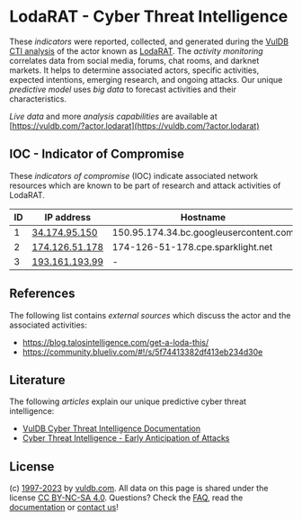 # LodaRAT - Cyber Threat Intelligence

These _indicators_ were reported, collected, and generated during the [VulDB CTI analysis](https://vuldb.com/?kb.cti) of the actor known as [LodaRAT](https://vuldb.com/?actor.lodarat). The _activity monitoring_ correlates data from social media, forums, chat rooms, and darknet markets. It helps to determine associated actors, specific activities, expected intentions, emerging research, and ongoing attacks. Our unique _predictive model_ uses _big data_ to forecast activities and their characteristics.

_Live data_ and more _analysis capabilities_ are available at [https://vuldb.com/?actor.lodarat](https://vuldb.com/?actor.lodarat)

## IOC - Indicator of Compromise

These _indicators of compromise_ (IOC) indicate associated network resources which are known to be part of research and attack activities of LodaRAT.

ID | IP address | Hostname | Campaign | Confidence
-- | ---------- | -------- | -------- | ----------
1 | [34.174.95.150](https://vuldb.com/?ip.34.174.95.150) | 150.95.174.34.bc.googleusercontent.com | - | Medium
2 | [174.126.51.178](https://vuldb.com/?ip.174.126.51.178) | 174-126-51-178.cpe.sparklight.net | - | High
3 | [193.161.193.99](https://vuldb.com/?ip.193.161.193.99) | - | - | High

## References

The following list contains _external sources_ which discuss the actor and the associated activities:

* https://blog.talosintelligence.com/get-a-loda-this/
* https://community.blueliv.com/#!/s/5f74413382df413eb234d30e

## Literature

The following _articles_ explain our unique predictive cyber threat intelligence:

* [VulDB Cyber Threat Intelligence Documentation](https://vuldb.com/?kb.cti)
* [Cyber Threat Intelligence - Early Anticipation of Attacks](https://www.scip.ch/en/?labs.20201022)

## License

(c) [1997-2023](https://vuldb.com/?kb.changelog) by [vuldb.com](https://vuldb.com/?kb.about). All data on this page is shared under the license [CC BY-NC-SA 4.0](https://creativecommons.org/licenses/by-nc-sa/4.0/). Questions? Check the [FAQ](https://vuldb.com/?kb.faq), read the [documentation](https://vuldb.com/?kb) or [contact us](https://vuldb.com/?contact)!

